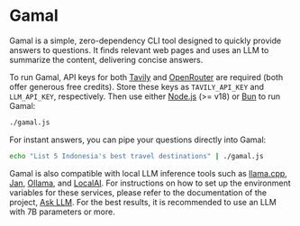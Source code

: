 # Gamal

Gamal is a simple, zero-dependency CLI tool designed to quickly provide answers to questions. It finds relevant web pages and uses an LLM to summarize the content, delivering concise answers.

To run Gamal, API keys for both [Tavily](https://tavily.com) and [OpenRouter](https://openrouter.ai) are required (both offer generous free credits). Store these keys as `TAVILY_API_KEY` and `LLM_API_KEY`, respectively. Then use either [Node.js](https://nodejs.org) (>= v18) or [Bun](https://bun.sh) to run Gamal:

```bash
./gamal.js
```

For instant answers, you can pipe your questions directly into Gamal:
```bash
echo "List 5 Indonesia's best travel destinations" | ./gamal.js
```

Gamal is also compatible with local LLM inference tools such as [llama.cpp](https://github.com/ggerganov/llama.cpp), [Jan](https://jan.ai), [Ollama](https://ollama.com), and [LocalAI](https://localai.io). For instructions on how to set up the environment variables for these services, please refer to the documentation of the project, [Ask LLM](https://github.com/ariya/ask-llm?tab=readme-ov-file#using-local-llm-servers). For the best results, it is recommended to use an LLM with 7B parameters or more.
